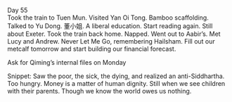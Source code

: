 Day 55  
Took the train to Tuen Mun. Visited Yan Oi Tong. Bamboo scaffolding. Talked to Yu Dong. 董小姐. A liberal education. Start reading again. Still about Exeter. Took the train back home. Napped. Went out to Aabir’s. Met Lucy and Andrew. Never Let Me Go, remembering Hailsham. Fill out our metcalf tomorrow and start building our financial forecast.

Ask for Qiming’s internal files on Monday 

Snippet: Saw the poor, the sick, the dying, and realized an anti-Siddhartha. Too hungry. Money is a matter of human dignity. Still when we see children with their parents. Though we know the world owes us nothing.